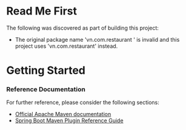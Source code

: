 # Read Me First
The following was discovered as part of building this project:

* The original package name 'vn.com.restaurant ' is invalid and this project uses 'vn.com.restaurant' instead.

# Getting Started

### Reference Documentation
For further reference, please consider the following sections:

* [Official Apache Maven documentation](https://maven.apache.org/guides/index.html)
* [Spring Boot Maven Plugin Reference Guide](https://docs.spring.io/spring-boot/docs/2.2.6.RELEASE/maven-plugin/)

